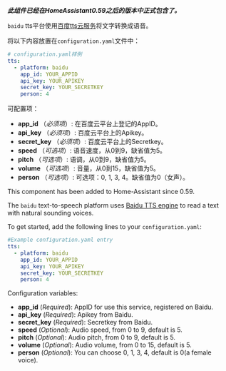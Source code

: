 ***此组件已经在HomeAssistant0.59之后的版本中正式包含了。***

`baidu` tts平台使用[百度tts云服务](https://cloud.baidu.com/product/speech/tts)将文字转换成语音。

将以下内容放置在`configuration.yaml`文件中：
```yaml
# configuration.yaml样例
tts:
  - platform: baidu
    app_id: YOUR_APPID
    api_key: YOUR_APIKEY
    secret_key: YOUR_SECRETKEY
    person: 4
```

可配置项：

- **app_id** （*必须项*）: 在百度云平台上登记的AppID。
- **api_key** （*必须项*）: 百度云平台上的Apikey。
- **secret_key** （*必须项*）: 百度云平台上的Secretkey。
- **speed** （*可选项*）: 语音速度，从0到9，缺省值为5。
- **pitch** （*可选项*）: 语调，从0到9，缺省值为5。
- **volume** （*可选项*）: 音量，从0到15，缺省值为5。
- **person** （*可选项*）: 可选项：0, 1, 3, 4。缺省值为0（女声）。


This component has been added to Home-Assistant since 0.59.

The `baidu` text-to-speech platform uses [Baidu TTS engine](https://cloud.baidu.com/product/speech/tts) to read a text with natural sounding voices.

To get started, add the following lines to your `configuration.yaml`:

```yaml
#Example configuration.yaml entry
tts:
  - platform: baidu
    app_id: YOUR_APPID
    api_key: YOUR_APIKEY
    secret_key: YOUR_SECRETKEY
    person: 4
```

Configuration variables:

- **app_id** (*Required*): AppID for use this service, registered on Baidu.
- **api_key** (*Required*): Apikey from Baidu.
- **secret_key** (*Required*): Secretkey from Baidu.
- **speed** (*Optional*): Audio speed, from 0 to 9, default is 5.
- **pitch** (*Optional*): Audio pitch, from 0 to 9, default is 5.
- **volume** (*Optional*): Audio volume, from 0 to 15, default is 5.
- **person** (*Optional*): You can choose 0, 1, 3, 4, default is 0(a female voice).
